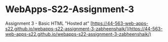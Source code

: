 # WebApps-S22-Assignment-3
Assignment 3 - Basic HTML
"Hosted at" [https://44-563-web-apps-s22.github.io/webapps-s22-assignment-3-zabheenshaik/](https://44-563-web-apps-s22.github.io/webapps-s22-assignment-3-zabheenshaik/)

